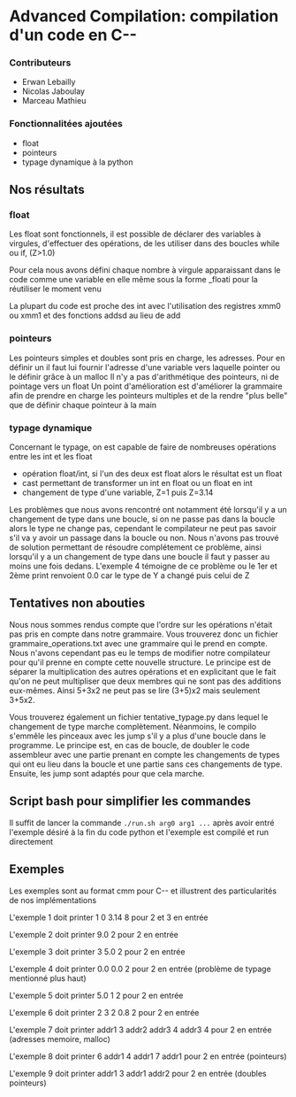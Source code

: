 # Advanced Compilation: compilation d'un code en C--

### Contributeurs

- Erwan Lebailly
- Nicolas Jaboulay
- Marceau Mathieu

### Fonctionnalitées ajoutées

- float
- pointeurs
- typage dynamique à la python


## Nos résultats

### float

Les float sont fonctionnels, il est possible de déclarer des variables à virgules, d'effectuer des opérations, de les utiliser dans des boucles while ou if, (Z>1.0)

Pour cela nous avons défini chaque nombre à virgule apparaissant dans le code comme une variable en elle même sous la forme _floati pour la réutiliser le moment venu

La plupart du code est proche des int avec l'utilisation des registres xmm0 ou xmm1 et des fonctions addsd au lieu de add

### pointeurs

Les pointeurs simples et doubles sont pris en charge, les adresses. Pour en définir un il faut lui fournir l'adresse d'une variable vers laquelle pointer ou le définir grâce à un malloc
Il n'y a pas d'arithmétique des pointeurs, ni de pointage vers un float
Un point d'amélioration est d'améliorer la grammaire afin de prendre en charge les pointeurs multiples et de la rendre "plus belle" que de définir chaque pointeur à la main


### typage dynamique

Concernant le typage, on est capable de faire de nombreuses opérations entre les int et les float

- opération float/int, si l'un des deux est float alors le résultat est un float
- cast permettant de transformer un int en float ou un float en int
- changement de type d'une variable, Z=1 puis Z=3.14 

Les problèmes que nous avons rencontré ont notamment été lorsqu'il y a un changement de type dans une boucle, si on ne passe pas dans la boucle alors le type ne change pas, cependant le compilateur ne peut pas savoir s'il va y avoir un passage dans la boucle ou non. 
Nous n'avons pas trouvé de solution permettant de résoudre complétement ce problème, ainsi lorsqu'il y a un changement de type dans une boucle il faut y passer au moins une fois dedans. L'exemple 4 témoigne de ce problème ou le 1er et 2ème print renvoient 0.0 car le type de Y a changé puis celui de Z

## Tentatives non abouties

Nous nous sommes rendus compte que l'ordre sur les opérations n'était pas pris en compte dans notre grammaire. Vous trouverez donc un fichier grammaire_operations.txt avec une grammaire qui le prend en compte. Nous n'avons cependant pas eu le temps de modifier notre compilateur pour qu'il prenne en compte cette nouvelle structure.
Le principe est de séparer la multiplication des autres opérations et en explicitant que le fait qu'on ne peut multipliser que deux membres qui ne sont pas des additions eux-mêmes. Ainsi 5+3x2 ne peut pas se lire (3+5)x2 mais seulement 3+5x2.

Vous trouverez également un fichier tentative_typage.py dans lequel le changement de type marche complètement. Néanmoins, le compilo s'emmêle les pinceaux avec les jump s'il y a plus d'une boucle dans le programme. 
Le principe est, en cas de boucle, de doubler le code assembleur avec une partie prenant en compte les changements de types qui ont eu lieu dans la boucle et une partie sans ces changements de type. Ensuite, les jump sont adaptés pour que cela marche.

## Script bash pour simplifier les commandes

Il suffit de lancer la commande `./run.sh arg0 arg1 ...` après avoir entré l'exemple désiré à la fin du code python et l'exemple est compilé et run directement

## Exemples

Les exemples sont au format cmm pour C-- et illustrent des particularités de nos implémentations

L'exemple 1 doit printer 1 0 3.14 8 pour 2 et 3 en entrée

L'exemple 2 doit printer 9.0 2 pour 2 en entrée

L'exemple 3 doit printer 3 5.0 2 pour 2 en entrée

L'exemple 4 doit printer 0.0 0.0 2 pour 2 en entrée (problème de typage mentionné plus haut)

L'exemple 5 doit printer 5.0 1 2 pour 2 en entrée

L'exemple 6 doit printer 2 3 2 0.8 2 pour 2 en entrée

L'exemple 7 doit printer addr1 3 addr2 addr3 4 addr3 4 pour 2 en entrée (adresses memoire, malloc)

L'exemple 8 doit printer 6 addr1 4 addr1 7 addr1 pour 2 en entrée (pointeurs)

L'exemple 9 doit printer addr1 3 addr1 addr2 pour 2 en entrée (doubles pointeurs)
